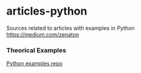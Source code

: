 # articles-python
 Sources related to articles with examples in Python https://medium.com/zenaton
 
### Theorical Examples
[Python examples repo](https://github.com/zenaton/examples-python)
